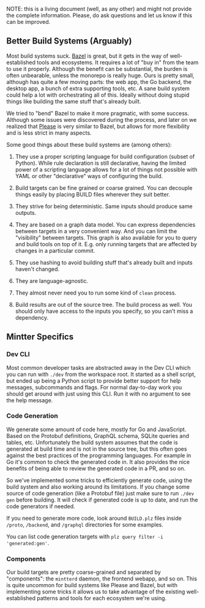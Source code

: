 NOTE: this is a living document (well, as any other) and might not provide the complete information. Please, do ask questions and let us know if this can be improved.

## Better Build Systems (Arguably)

Most build systems suck. [Bazel](https://bazel.build) is great, but it gets in the way of well-established tools and ecosystems. It requires a lot of "buy in" from the team to use it properly. Although the benefit can be substantial, the burden is often unbearable, unless the monorepo is really huge. Ours is pretty small, although has quite a few moving parts: the web app, the Go backend, the desktop app, a bunch of extra supporting tools, etc. A sane build system could help a lot with orchestrating all of this. Ideally without doing stupid things like building the same stuff that's already built.

We tried to "bend" Bazel to make it more pragmatic, with some success. Although some issues were discovered during the process, and later on we realized that [Please](https://please.build) is very similar to Bazel, but allows for more flexibility and is less strict in many aspects.

Some good things about these build systems are (among others):

1. They use a proper scripting language for build configuration (subset of Python). While rule declaration is still declarative, having the limited power of a scripting language allows for a lot of things not possible with YAML or other "declarative" ways of configuring the build.

2. Build targets can be fine grained or coarse grained. You can decouple things easily by placing BUILD files wherever they suit better.

3. They strive for being deterministic. Same inputs should produce same outputs.

4. They are based on a graph data model. You can express dependencies between targets in a very convenient way. And you can limit the "visibility" between targets. This graph is also available for you to query and build tools on top of it. E.g. only running targets that are affected by changes in a particular commit.

5. They use hashing to avoid building stuff that's already built and inputs haven't changed.

6. They are language-agnostic.

7. They almost never need you to run some kind of `clean` process.

8. Build results are out of the source tree. The build process as well. You should only have access to the inputs you specify, so you can't miss a dependency.

## Mintter Specifics

### Dev CLI

Most common developer tasks are abstracted away in the Dev CLI which you can run with `./dev` from the workspace root. It started as a shell script, but ended up being a Python script to provide better support for help messages, subcommands and flags. For normal day-to-day work you should get around with just using this CLI. Run it with no argument to see the help message.

### Code Generation

We generate some amount of code here, mostly for Go and JavaScript. Based on the Protobuf definitions, GraphQL schema, SQLite queries and tables, etc. Unfortunately the build system assumes that the code is generated at build time and is not in the source tree, but this often goes against the best practices of the programming languages. For example in Go it's common to check the generated code in. It also provides the nice benefits of being able to review the generated code in a PR, and so on.

So we've implemented some tricks to efficiently generate code, using the build system and also working around its limitations. If you change some source of code generation (like a Protobuf file) just make sure to run `./dev gen` before building. It will check if generated code is up to date, and run the code generators if needed.

If you need to generate more code, look around `BUILD.plz` files inside `/proto`, `/backend`, and `/graphql` directories for some examples.

You can list code generation targets with `plz query filter -i 'generated:gen'`.

### Components

Our build targets are pretty coarse-grained and separated by "components": the `mintterd` daemon, the frontend webapp, and so on. This is quite uncommon for build systems like Please and Bazel, but with implementing some tricks it allows us to take advantage of the existing well-established patterns and tools for each ecosystem we're using.
